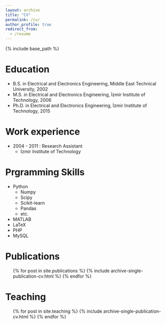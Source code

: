 ```yaml
---
layout: archive
title: "CV"
permalink: /cv/
author_profile: true
redirect_from:
  - /resume
---
```


{% include base_path %}

Education
======
* B.S. in Electrical and Electronics Engineering, Middle East Technical University, 2002
* M.S. in Electrical and Electronics Engineering, İzmir Institute of Technology, 2006
* Ph.D. in Electrical and Electronics Engineering, İzmir Institute of Technology, 2015

Work experience
======
* 2004 - 2011 : Research Assistant
  * İzmir Institute of Technology

Prgramming Skills
======
* Python
  * Numpy
  * Scipy
  * Scikit-learn
  * Pandas
  * etc.
* MATLAB
* LaTeX
* PHP
* MySQL

Publications
======
  <ul>{% for post in site.publications %}
    {% include archive-single-publication-cv.html %}
  {% endfor %}</ul>
  
  
Teaching
======
  <ul>{% for post in site.teaching %}
    {% include archive-single-publication-cv.html %}
  {% endfor %}</ul>
